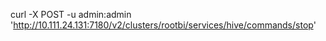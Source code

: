 curl -X POST -u admin:admin 'http://10.111.24.131:7180/v2/clusters/rootbi/services/hive/commands/stop'
